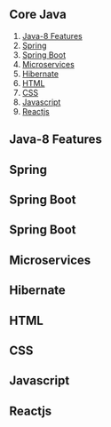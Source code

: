 <h2>Core Java</h2>

<ol>
<li><a href="#java-8-features-home">Java-8 Features</a></li>
  <li><a href="#spring-home">Spring</a></li>
  <li><a href="#spring-boot-home">Spring Boot</a></li>
  <li><a href="#microservices-home">Microservices</a></li>
  <li><a href="#hibernate-home">Hibernate</a></li>
  <li><a href="#html-home">HTML</a></li>
  <li><a href="#css-home">CSS</a></li>
  <li><a href="#javascript-home">Javascript</a></li>
  <li><a href="#reactjs-home">Reactjs</a></li>
</ol>

<h2 id="java-8-features-home">Java-8 Features</h2>

<h2 id="spring-home">Spring</h2>

<h2 id="spring-boot-home">Spring Boot</h2>
<h2 id="microservices-home">Spring Boot</h2>
<h2 id="spring-boot-home">Microservices</h2>
<h2 id="hibernate-home">Hibernate</h2>
<h2 id="html-home">HTML</h2>
<h2 id="css-home">CSS</h2>
<h2 id="javascript-home">Javascript</h2>
<h2 id="reactjs-home">Reactjs</h2>

